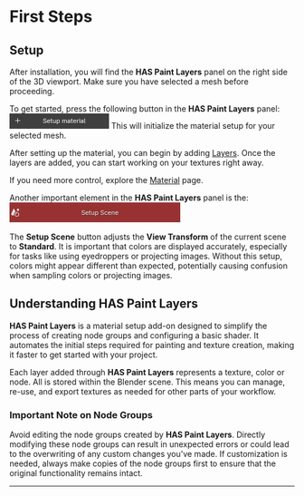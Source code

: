 # First Steps

## Setup

After installation, you will find the **HAS Paint Layers** panel on the right side of the 3D viewport. Make sure you have selected a mesh before proceeding.

To get started, press the following button in the **HAS Paint Layers** panel:
![setmtl](source/images/setup_mtl.png)
This will initialize the material setup for your selected mesh.



After setting up the material, you can begin by adding [Layers](02_0Layers.md). Once the layers are added, you can start working on your textures right away.

If you need more control, explore the [Material](07Material.md) page.

Another important element in the **HAS Paint Layers** panel is the:
![Welcome_Page_Image](source/images/setup_scene.png)

The **Setup Scene** button adjusts the **View Transform** of the current scene to **Standard**. It is important that colors are displayed accurately, especially for tasks like using eyedroppers or projecting images. Without this setup, colors might appear different than expected, potentially causing confusion when sampling colors or projecting images.

## Understanding HAS Paint Layers

**HAS Paint Layers** is a material setup add-on designed to simplify the process of creating node groups and configuring a basic shader. It automates the initial steps required for painting and texture creation, making it faster to get started with your project.

Each layer added through **HAS Paint Layers** represents a texture, color or node. All is stored within the Blender scene. This means you can manage, re-use, and export textures as needed for other parts of your workflow.

### Important Note on Node Groups
Avoid editing the node groups created by **HAS Paint Layers**. Directly modifying these node groups can result in unexpected errors or could lead to the overwriting of any custom changes you've made. If customization is needed, always make copies of the node groups first to ensure that the original functionality remains intact.

---

